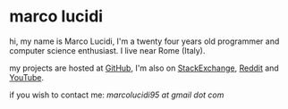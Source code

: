 marco lucidi
============

hi, my name is Marco Lucidi, I'm a twenty four years old programmer and computer
science enthusiast. I live near Rome (Italy).

my projects are hosted at [GitHub][1], I'm also on [StackExchange][2],
[Reddit][3] and [YouTube][4].

if you wish to contact me: *marcolucidi95 at gmail dot com*

[1]: https://github.com/MarcoLucidi01
[2]: https://stackexchange.com/users/8760742/marcolucidi?tab=accounts
[3]: https://www.reddit.com/user/ml01
[4]: https://www.youtube.com/channel/UCshwKTbEEolwmZkwpgI2EOA
